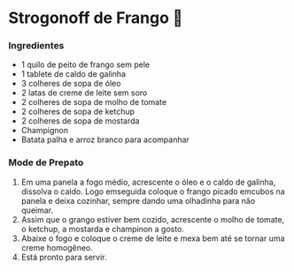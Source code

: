 # Strogonoff de Frango :chicken:

### Ingredientes

- 1 quilo de peito de frango sem pele
- 1 tablete de caldo de galinha
- 3 colheres de sopa de óleo
- 2 latas de creme de leite sem soro
- 2 colheres de sopa de molho de tomate
- 2 colheres de sopa de ketchup
- 2 colheres de sopa de mostarda
- Champignon
- Batata palha e arroz branco para acompanhar

### Mode de Prepato

1. Em uma panela a fogo médio, acrescente o óleo e o caldo de galinha, dissolva o caldo. Logo emseguida coloque o frango picado emcubos na panela e deixa cozinhar, sempre dando uma olhadinha para não queimar.
2. Assim que o grango estiver bem cozido, acrescente o molho de tomate, o ketchup, a mostarda e champinon a gosto.
3. Abaixe o fogo e coloque o creme de leite e mexa bem até se tornar uma creme homogêneo.
4. Está pronto para servir.

